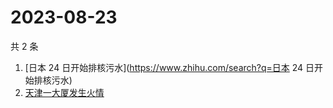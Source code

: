# 2023-08-23

共 2 条

<!-- BEGIN -->
<!-- 最后更新时间 Wed Aug 23 2023 04:08:46 GMT+0800 (China Standard Time) -->

1. [日本 24 日开始排核污水](https://www.zhihu.com/search?q=日本 24
   日开始排核污水)
1. [天津一大厦发生火情](https://www.zhihu.com/search?q=天津一大厦发生火情)

<!-- END -->
